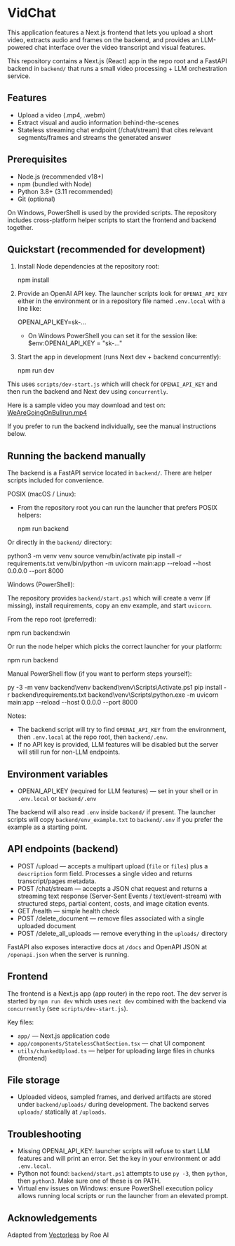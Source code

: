 # VidChat

This application features a Next.js frontend that lets you upload a short video, extracts audio and frames on the backend, and provides an LLM-powered chat interface over the video transcript and visual features.

This repository contains a Next.js (React) app in the repo root and a FastAPI backend in `backend/` that runs a small video processing + LLM orchestration service.

## Features
- Upload a video (.mp4, .webm)
- Extract visual and audio information behind-the-scenes
- Stateless streaming chat endpoint (/chat/stream) that cites relevant segments/frames and streams the generated answer

## Prerequisites
- Node.js (recommended v18+)
- npm (bundled with Node)
- Python 3.8+ (3.11 recommended)
- Git (optional)

On Windows, PowerShell is used by the provided scripts. The repository includes cross-platform helper scripts to start the frontend and backend together.

## Quickstart (recommended for development)

1. Install Node dependencies at the repository root:

   npm install

2. Provide an OpenAI API key. The launcher scripts look for `OPENAI_API_KEY` either in the environment or in a repository file named `.env.local` with a line like:

   OPENAI_API_KEY=sk-...

   - On Windows PowerShell you can set it for the session like:
     $env:OPENAI_API_KEY = "sk-..."

3. Start the app in development (runs Next dev + backend concurrently):

   npm run dev

This uses `scripts/dev-start.js` which will check for `OPENAI_API_KEY` and then run the backend and Next dev using `concurrently`.

Here is a sample video you may download and test on: [WeAreGoingOnBullrun.mp4](http://commondatastorage.googleapis.com/gtv-videos-bucket/sample/WeAreGoingOnBullrun.mp4)

If you prefer to run the backend individually, see the manual instructions below.

## Running the backend manually

The backend is a FastAPI service located in `backend/`. There are helper scripts included for convenience.

POSIX (macOS / Linux):

- From the repository root you can run the launcher that prefers POSIX helpers:

  npm run backend

Or directly in the `backend/` directory:

  python3 -m venv venv
  source venv/bin/activate
  pip install -r requirements.txt
  venv/bin/python -m uvicorn main:app --reload --host 0.0.0.0 --port 8000

Windows (PowerShell):

The repository provides `backend/start.ps1` which will create a venv (if missing), install requirements, copy an env example, and start `uvicorn`.

From the repo root (preferred):

  npm run backend:win

Or run the node helper which picks the correct launcher for your platform:

  npm run backend

Manual PowerShell flow (if you want to perform steps yourself):

  py -3 -m venv backend\venv
  backend\venv\Scripts\Activate.ps1
  pip install -r backend\requirements.txt
  backend\venv\Scripts\python.exe -m uvicorn main:app --reload --host 0.0.0.0 --port 8000

Notes:
- The backend script will try to find `OPENAI_API_KEY` from the environment, then `.env.local` at the repo root, then `backend/.env`.
- If no API key is provided, LLM features will be disabled but the server will still run for non-LLM endpoints.

## Environment variables
- OPENAI_API_KEY (required for LLM features) — set in your shell or in `.env.local` or `backend/.env`

The backend will also read `.env` inside `backend/` if present. The launcher scripts will copy `backend/env_example.txt` to `backend/.env` if you prefer the example as a starting point.

## API endpoints (backend)
- POST /upload — accepts a multipart upload (`file` or `files`) plus a `description` form field. Processes a single video and returns transcript/pages metadata.
- POST /chat/stream — accepts a JSON chat request and returns a streaming text response (Server-Sent Events / text/event-stream) with structured steps, partial content, costs, and image citation events.
- GET /health — simple health check
- POST /delete_document — remove files associated with a single uploaded document
- POST /delete_all_uploads — remove everything in the `uploads/` directory

FastAPI also exposes interactive docs at `/docs` and OpenAPI JSON at `/openapi.json` when the server is running.

## Frontend

The frontend is a Next.js app (app router) in the repo root. The dev server is started by `npm run dev` which uses `next dev` combined with the backend via `concurrently` (see `scripts/dev-start.js`).

Key files:
- `app/` — Next.js application code
- `app/components/StatelessChatSection.tsx` — chat UI component
- `utils/chunkedUpload.ts` — helper for uploading large files in chunks (frontend)

## File storage
- Uploaded videos, sampled frames, and derived artifacts are stored under `backend/uploads/` during development. The backend serves `uploads/` statically at `/uploads`.

## Troubleshooting
- Missing OPENAI_API_KEY: launcher scripts will refuse to start LLM features and will print an error. Set the key in your environment or add `.env.local`.
- Python not found: `backend/start.ps1` attempts to use `py -3`, then `python`, then `python3`. Make sure one of these is on PATH.
- Virtual env issues on Windows: ensure PowerShell execution policy allows running local scripts or run the launcher from an elevated prompt.

## Acknowledgements
Adapted from [Vectorless](https://github.com/roe-ai/vectorless) by Roe AI
